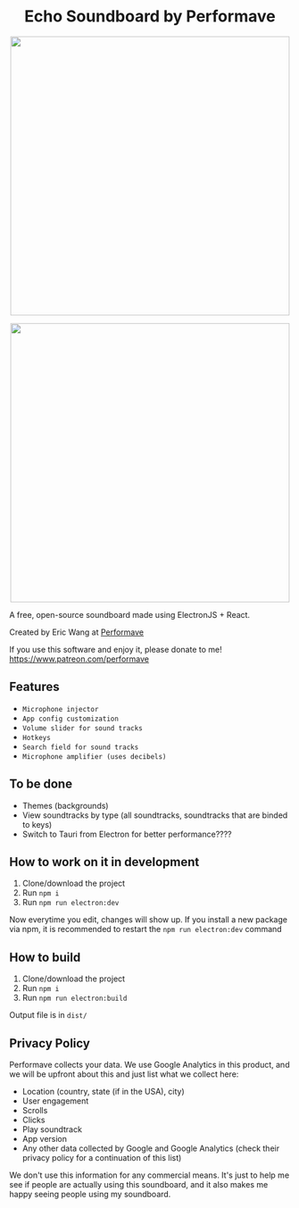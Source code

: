<h1 align="center">Echo Soundboard by Performave</h1>
<p align="center"><img src="https://i.imgur.com/p2i6jSG.png" width="500" /></p>
<p align="center"><img src="https://i.imgur.com/llVcpLc.png" width="500" /></p>

A free, open-source soundboard made using ElectronJS + React.

Created by Eric Wang at <a href="https://performave.com" target="_blank">Performave</a>

If you use this software and enjoy it, please donate to me! https://www.patreon.com/performave
## Features

 * `Microphone injector`
 * `App config customization`
 * `Volume slider for sound tracks`
 * `Hotkeys`
 * `Search field for sound tracks`
 * `Microphone amplifier (uses decibels)`

## To be done

 * Themes (backgrounds)
 * View soundtracks by type (all soundtracks, soundtracks that are binded to keys)
 * Switch to Tauri from Electron for better performance????

## How to work on it in development

1. Clone/download the project
2. Run `npm i`
3. Run `npm run electron:dev`

Now everytime you edit, changes will show up. If you install a new package via npm, it is recommended to restart the `npm run electron:dev` command

## How to build

1. Clone/download the project
2. Run `npm i`
3. Run `npm run electron:build`

Output file is in `dist/`

## Privacy Policy

Performave collects your data. We use Google Analytics in this product, and we will be upfront about this and just list what we collect here:
* Location (country, state (if in the USA), city)
* User engagement
* Scrolls
* Clicks
* Play soundtrack
* App version
* Any other data collected by Google and Google Analytics (check their privacy policy for a continuation of this list)

We don't use this information for any commercial means. It's just to help me see if people are actually using this soundboard, and it also makes me happy seeing people using my soundboard.
